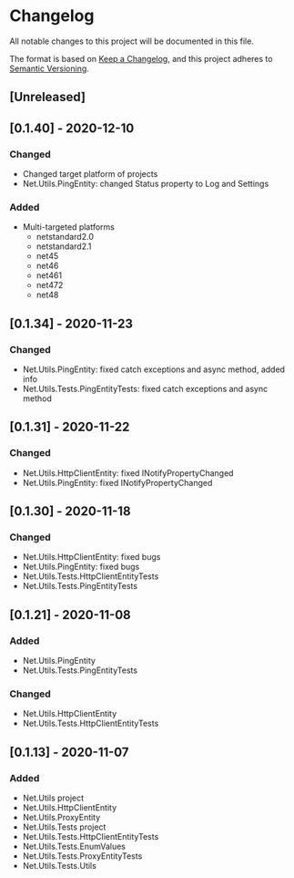# Changelog
All notable changes to this project will be documented in this file.

The format is based on [Keep a Changelog](https://keepachangelog.com/en/1.0.0/),
and this project adheres to [Semantic Versioning](https://semver.org/spec/v2.0.0.html).

## [Unreleased]

## [0.1.40] - 2020-12-10
### Changed
- Changed target platform of projects
- Net.Utils.PingEntity: changed Status property to Log and Settings
### Added
- Multi-targeted platforms
  - netstandard2.0
  - netstandard2.1
  - net45
  - net46
  - net461
  - net472
  - net48

## [0.1.34] - 2020-11-23
### Changed
- Net.Utils.PingEntity: fixed catch exceptions and async method, added info
- Net.Utils.Tests.PingEntityTests: fixed catch exceptions and async method

## [0.1.31] - 2020-11-22
### Changed
- Net.Utils.HttpClientEntity: fixed INotifyPropertyChanged
- Net.Utils.PingEntity: fixed INotifyPropertyChanged

## [0.1.30] - 2020-11-18
### Changed
- Net.Utils.HttpClientEntity: fixed bugs
- Net.Utils.PingEntity: fixed bugs
- Net.Utils.Tests.HttpClientEntityTests
- Net.Utils.Tests.PingEntityTests

## [0.1.21] - 2020-11-08
### Added
- Net.Utils.PingEntity
- Net.Utils.Tests.PingEntityTests
### Changed
- Net.Utils.HttpClientEntity
- Net.Utils.Tests.HttpClientEntityTests

## [0.1.13] - 2020-11-07
### Added
- Net.Utils project
- Net.Utils.HttpClientEntity
- Net.Utils.ProxyEntity
- Net.Utils.Tests project
- Net.Utils.Tests.HttpClientEntityTests
- Net.Utils.Tests.EnumValues
- Net.Utils.Tests.ProxyEntityTests
- Net.Utils.Tests.Utils
